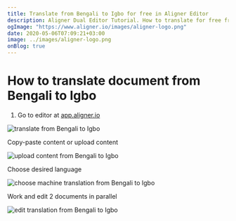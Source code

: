 ```yaml
---
title: Translate from Bengali to Igbo for free in Aligner Editor
description: Aligner Dual Editor Tutorial. How to translate for free from Bengali to Igbo. Aligner is multilingual document management platform. 
ogImage: "https://www.aligner.io/images/aligner-logo.png"
date: 2020-05-06T07:09:21+03:00
image: ../images/aligner-logo.png
onBlog: true
---
```


# How to translate document from Bengali to Igbo

1. Go to editor at [app.aligner.io](https://app.aligner.io "Aligner App web page")

![translate from Bengali to Igbo](../aligner-blank-editor.png "translate from Bengali to Igbo")

Copy-paste content or upload content

![upload content from Bengali to Igbo](../aligner-uploaded-document.png "upload content from Bengali to Igbo")

Choose desired language

![choose machine translation from Bengali to Igbo](../aligner-language-dropdown.png "choose machine translation from Bengali to Igbo")

Work and edit 2 documents in parallel

![edit translation from Bengali to Igbo](../aligner-double-sitded-editor.png "edit translation from Bengali to Igbo")

